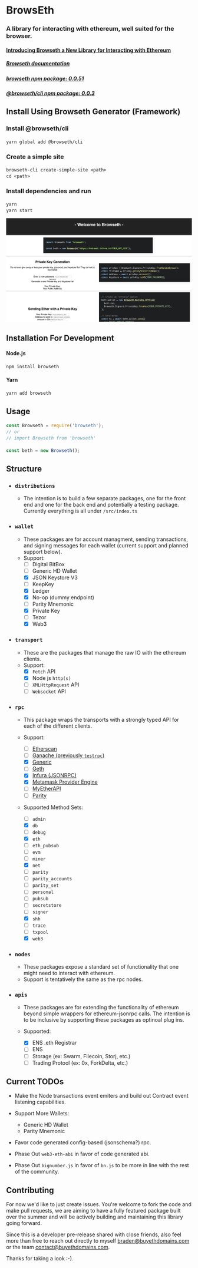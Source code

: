 # BrowsEth

### A library for interacting with ethereum, well suited for the browser.

#### [Introducing Browseth a New Library for Interacting with Ethereum](https://medium.com/buyethdomains/introducing-browseth-a-new-library-for-interacting-with-ethereum-795d18e7b87d)

##### [Browseth documentation](https://buyethdomains.github.io/browseth/)

##### [browseth npm package: 0.0.51](https://www.npmjs.com/package/browseth)

##### [@browseth/cli npm package: 0.0.3](https://www.npmjs.com/package/@browseth/cli)

## Install Using Browseth Generator (Framework)

### Install @browseth/cli

`yarn global add @browseth/cli`

### Create a simple site

`browseth-cli create-simple-site <path>`<br/> `cd <path>`

### Install dependencies and run

`yarn`<br/> `yarn start`

![Sample Site](screenshot.png 'Sample Site')

## Installation For Development

#### Node.js

`npm install browseth`

#### Yarn

`yarn add browseth`

## Usage

```javascript
const Browseth = require('browseth');
// or
// import Browseth from 'browseth'

const beth = new Browseth();
```

## Structure

- ### `distributions`

  - The intention is to build a few separate packages, one for the front end and
    one for the back end and potentially a testing package. Currently everything
    is all under `/src/index.ts`

- ### `wallet`

  - These packages are for account managment, sending transactions, and signing
    messages for each wallet (current support and planned support below).
  - Support:
    - [ ] Digital BitBox
    - [ ] Generic HD Wallet
    - [x] JSON Keystore V3
    - [ ] KeepKey
    - [x] Ledger
    - [x] No-op (dummy endpoint)
    - [ ] Parity Mnemonic
    - [x] Private Key
    - [ ] Tezor
    - [x] Web3

- ### `transport`

  - These are the packages that manage the raw IO with the ethereum clients.
  - Support:
    - [x] `Fetch` API
    - [x] Node js `http(s)`
    - [ ] `XMLHttpRequest` API
    - [ ] `Websocket` API

- ### `rpc`

  - This package wraps the transports with a strongly typed API for each of the
    different clients.

  - Support:

    - [ ] [Etherscan](https://etherscan.io/apis)
    - [ ] [Ganache (previously `testrpc`)](https://github.com/trufflesuite/ganache)
    - [x] [Generic](https://github.com/ethereum/wiki/wiki/JSON-RPC)
    - [ ] [Geth](https://github.com/ethereum/go-ethereum/wiki/Management-APIs)
    - [x] [Infura (JSONRPC)](https://infura.io)
    - [x] [Metamask Provider Engine](https://github.com/MetaMask/provider-engine)
    - [ ] [MyEtherAPI](https://www.myetherapi.com)
    - [ ] [Parity](https://wiki.parity.io/JSONRPC)

  - Supported Method Sets:
    - [ ] `admin`
    - [x] `db`
    - [ ] `debug`
    - [x] `eth`
    - [ ] `eth_pubsub`
    - [ ] `evm`
    - [ ] `miner`
    - [x] `net`
    - [ ] `parity`
    - [ ] `parity_accounts`
    - [ ] `parity_set`
    - [ ] `personal`
    - [ ] `pubsub`
    - [ ] `secretstore`
    - [ ] `signer`
    - [x] `shh`
    - [ ] `trace`
    - [ ] `txpool`
    - [x] `web3`

- ### `nodes`

  - These packages expose a standard set of functionality that one might need to
    interact with ethereum.
  - Support is tentatively the same as the rpc nodes.

* ### `apis`

  - These packages are for extending the functionality of ethereum beyond simple
    wrappers for ethereum-jsonrpc calls. The intention is to be inclusive by
    supporting these packages as optinoal plug ins.

  - Supported:
    - [x] ENS .eth Registrar
    - [ ] ENS
    - [ ] Storage (ex: Swarm, Filecoin, Storj, etc.)
    - [ ] Trading Protool (ex: 0x, ForkDelta, etc.)

## Current TODOs

- Make the Node transactions event emiters and build out Contract event
  listening capabilities.
- Support More Wallets:

  - Generic HD Wallet
  - Parity Mnemonic

- Favor code generated config-based (jsonschema?) rpc.
- Phase Out `web3-eth-abi` in favor of code generated abi.
- Phase Out `bignumber.js` in favor of `bn.js` to be more in line with the rest
  of the community.

## Contributing

For now we'd like to just create issues. You're welcome to fork the code and
make pull requests, we are aiming to have a fully featured package built over
the summer and will be actively building and maintaining this library going
forward.

Since this is a developer pre-release shared with close friends, also feel more
than free to reach out directly to myself braden@buyethdomains.com or the team
contact@buyethdomains.com.

Thanks for taking a look :-).
